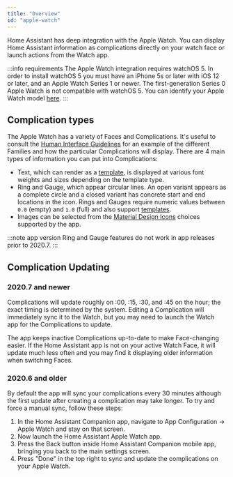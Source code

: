 ```yaml
---
title: "Overview"
id: "apple-watch"
---
```


Home Assistant has deep integration with the Apple Watch. You can display Home Assistant information as complications directly on your watch face or launch actions from the Watch app.

:::info requirements
The Apple Watch integration requires watchOS 5. In order to install watchOS 5 you must have an iPhone 5s or later with iOS 12 or later, and an Apple Watch Series 1 or newer. The first-generation Series 0 Apple Watch is not compatible with watchOS 5. You can identify your Apple Watch model [here](https://support.apple.com/HT204507).
:::

## Complication types

The Apple Watch has a variety of Faces and Complications. It's useful to consult the [Human Interface Guidelines](https://developer.apple.com/design/human-interface-guidelines/watchos/overview/complications/) for an example of the different Families and how the particular Complications will display. There are 4 main types of information you can put into Complications:

- Text, which can render as a [template](https://www.home-assistant.io/docs/configuration/templating/), is displayed at various font weights and sizes depending on the template type.
- Ring and Gauge, which appear circular lines. An open variant appears as a complete circle and a closed variant has concrete start and end locations in the icon. Rings and Gauges require numeric values between `0.0` (empty) and `1.0` (full) and also support [templates](https://www.home-assistant.io/docs/configuration/templating/).
- Images can be selected from the [Material Design Icons](http://materialdesignicons.com) choices supported by the app. 

:::note app version 
Ring and Gauge features do not work in app releases prior to 2020.7.
:::

## Complication Updating

### 2020.7 and newer

Complications will update roughly on :00, :15, :30, and :45 on the hour; the exact timing is determined by the system. Editing a Complication will immediately sync it to the Watch, but you may need to launch the Watch app for the Complications to update.

The app keeps inactive Complications up-to-date to make Face-changing easier. If the Home Assistant app is not on your active Watch Face, it will update much less often and you may find it displaying older information when switching Faces.

### 2020.6 and older

<!-- Added by request, probably remove or rewrite this later -->
By default the app will sync your complications every 30 minutes although the first update after creating a complication may take longer. To try and force a manual sync, follow these steps:

1. In the Home Assistant Companion app, navigate to App Configuration -> Apple Watch and stay on that screen.
2. Now launch the Home Assistant Apple Watch app.
3. Press the Back button inside Home Assistant Companion mobile app, bringing you back to the main settings screen.
4. Press "Done" in the top right to sync and update the complications on your Apple Watch.
